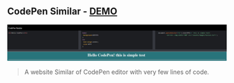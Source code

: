 
## CodePen Similar - [DEMO](http://projects.radoo.ir/codepen/)

![Preview do Site](/assets/images/cover.png)

> A website Similar of CodePen editor with very few lines of code.